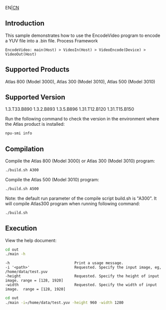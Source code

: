 EN|[CN](README.zh.md)
## Introduction

This sample demonstrates how to use the EncodeVideo program to encode a YUV file into a .bin file.
Process Framework

    EncodeVideo: main(Host) > VideoIn(Host) > VideoEncode(Device) > VideoOut(Host)

## Supported Products

Atlas 800 (Model 3000), Atlas 300 (Model 3010), Atlas 500 (Model 3010)

## Supported Version

1.3.T33.B890 1.3.2.B893 1.3.5.B896 1.31.T12.B120 1.31.T15.B150

Run the following command to check the version in the environment where the Atlas product is installed:
```bash
npu-smi info
```

## Compilation

Compile the Atlas 800 (Model 3000) or Atlas 300 (Model 3010) program:
```bash
./build.sh A300
```

Compile the Atlas 500 (Model 3010) program:
```bash
./build.sh A500
```

Note: the default run parameter of the compile script build.sh is "A300". It will compile Atlas300 program when running following command:
```bash
./build.sh
```

## Execution
View the help document:
```bash
cd out
./main -h
```
    -h                             Print a usage message.
    -i '<path>'                    Requested. Specify the input image, eg, /home/data/test.yuv
    -height                        Requested. Specify the height of input image. range = [128, 1920]
    -width                         Requested. Specify the width of input image.  range = [128, 1920]

```bash
cd out
./main -i=/home/data/test.yuv -height 960 -width 1280 
```
